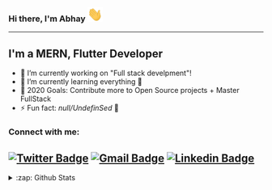 ### Hi there, I'm Abhay <img src="https://raw.githubusercontent.com/ABSphreak/ABSphreak/master/gifs/Hi.gif" width="30px"></h2>
---
## I'm a MERN, Flutter Developer

- 🔭 I’m currently working on "Full stack develpment"!
- 🌱 I’m currently learning everything 🤣
- 🥅 2020 Goals: Contribute more to Open Source projects + Master FullStack
- ⚡ Fun fact: *null/UndefinSed* 🤣

### Connect with me:

[![Twitter Badge](https://img.shields.io/badge/-@abbeyme-1ca0f1?style=flat-square&labelColor=1ca0f1&logo=twitter&logoColor=white&link=https://twitter.com/abbeyme34457648)](https://twitter.com/abbeyme34457648) 
[![Gmail Badge](https://img.shields.io/badge/-abhy1209120@gmail.com-A9A9A9?style=flat-square&logo=Gmail&logoColor=red&link=mailto:abhy1209120@gmail.com)](mailto:abhy1209120@gmail.com)
[![Linkedin Badge](https://img.shields.io/badge/-Abhay-blue?style=flat-square&logo=Linkedin&logoColor=white&link=https://www.linkedin.com/in/abhay-aggarwal-63199517a/)](https://www.linkedin.com/in/abhay-aggarwal-63199517a/) 
<br />
---

<details>
  <summary>:zap: Github Stats</summary>

  <img align="left" alt="codeSTACKr's Github Stats" src="https://github-readme-stats.codestackr.vercel.app/api?username=Abbeyme1&show_icons=true&hide_border=true" />

</details>

